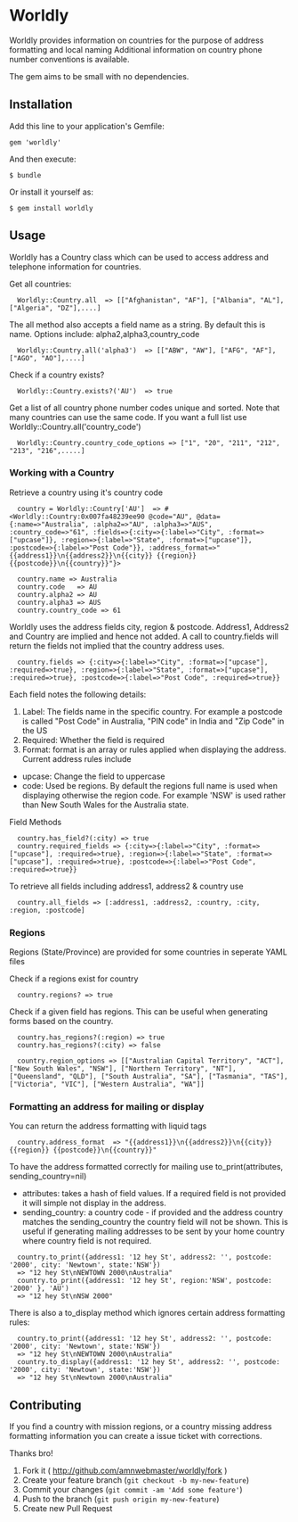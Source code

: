 # Worldly

Worldly provides information on countries for the purpose of address formatting and local naming
Additional information on country phone number conventions is available.

The gem aims to be small with no dependencies.

## Installation

Add this line to your application's Gemfile:

    gem 'worldly'

And then execute:

    $ bundle

Or install it yourself as:

    $ gem install worldly

## Usage

Worldly has a Country class which can be used to access address and telephone information for countries.

Get all countries:
```
  Worldly::Country.all  => [["Afghanistan", "AF"], ["Albania", "AL"], ["Algeria", "DZ"],....]
```
The all method also accepts a field name as a string. By default this is name. Options include: alpha2,alpha3,country_code
```
  Worldly::Country.all('alpha3')  => [["ABW", "AW"], ["AFG", "AF"], ["AGO", "AO"],....]
```
Check if a country exists?
```
  Worldly::Country.exists?('AU')  => true
```
Get a list of all country phone number codes unique and sorted. Note that many countries can use the same code. If you want a full list use Worldly::Country.all('country_code')
```
  Worldly::Country.country_code_options => ["1", "20", "211", "212", "213", "216",.....]
```
### Working with a Country

Retrieve a country using it's country code
```
  country = Worldly::Country['AU']  => #<Worldly::Country:0x007fa48239ee90 @code="AU", @data={:name=>"Australia", :alpha2=>"AU", :alpha3=>"AUS", :country_code=>"61", :fields=>{:city=>{:label=>"City", :format=>["upcase"]}, :region=>{:label=>"State", :format=>["upcase"]}, :postcode=>{:label=>"Post Code"}}, :address_format=>"{{address1}}\n{{address2}}\n{{city}} {{region}} {{postcode}}\n{{country}}"}>
```
```
  country.name => Australia
  country.code   => AU
  country.alpha2 => AU
  country.alpha3 => AUS
  country.country_code => 61
```
Worldly uses the address fields city, region & postcode. Address1, Address2 and Country are implied and hence not added. A call to country.fields will return the fields not implied that the country address uses.
```
  country.fields => {:city=>{:label=>"City", :format=>["upcase"], :required=>true}, :region=>{:label=>"State", :format=>["upcase"], :required=>true}, :postcode=>{:label=>"Post Code", :required=>true}}
```
Each field notes the following details:

1. Label: The fields name in the specific country. For example a postcode is called "Post Code" in Australia, "PIN code" in India and "Zip Code" in the US
2. Required: Whether the field is required
3. Format: format is an array or rules applied when displaying the address. Current address rules include
  * upcase: Change the field to uppercase
  * code: Used be regions. By default the regions full name is used when displaying otherwise the region code. For example 'NSW' is used rather than New South Wales for the Australia state.

Field Methods
```
  country.has_field?(:city) => true
  country.required_fields => {:city=>{:label=>"City", :format=>["upcase"], :required=>true}, :region=>{:label=>"State", :format=>["upcase"], :required=>true}, :postcode=>{:label=>"Post Code", :required=>true}}
```
To retrieve all fields including address1, address2 & country use
```
  country.all_fields => [:address1, :address2, :country, :city, :region, :postcode]
```
### Regions

Regions (State/Province) are provided for some countries in seperate YAML files

Check if a regions exist for country
```
  country.regions? => true
```
Check if a given field has regions. This can be useful when generating forms based on the country.
```
  country.has_regions?(:region) => true
  country.has_regions?(:city) => false
```
```
  country.region_options => [["Australian Capital Territory", "ACT"], ["New South Wales", "NSW"], ["Northern Territory", "NT"], ["Queensland", "QLD"], ["South Australia", "SA"], ["Tasmania", "TAS"], ["Victoria", "VIC"], ["Western Australia", "WA"]]
```

### Formatting an address for mailing or display

You can return the address formatting with liquid tags
```
  country.address_format  => "{{address1}}\n{{address2}}\n{{city}} {{region}} {{postcode}}\n{{country}}"
```

To have the address formatted correctly for mailing use to_print(attributes, sending_country=nil)
* attributes: takes a hash of field values. If a required field is not provided it will simple not display in the address.
* sending_country: a country code - if provided and the address country matches the sending_country the country field will not be shown. This is useful if generating mailing addresses to be sent by your home country where country field is not required.

```
  country.to_print({address1: '12 hey St', address2: '', postcode: '2000', city: 'Newtown', state:'NSW'})
  => "12 hey St\nNEWTOWN 2000\nAustralia"
  country.to_print({address1: '12 hey St', region:'NSW', postcode: '2000' }, 'AU')
  => "12 hey St\nNSW 2000"
```

There is also a to_display method which ignores certain address formatting rules:

```
  country.to_print({address1: '12 hey St', address2: '', postcode: '2000', city: 'Newtown', state:'NSW'})
  => "12 hey St\nNEWTOWN 2000\nAustralia"
  country.to_display({address1: '12 hey St', address2: '', postcode: '2000', city: 'Newtown', state:'NSW'})
  => "12 hey St\nNewtown 2000\nAustralia"
```

## Contributing

If you find a country with mission regions, or a country missing address formatting information you can create a issue ticket with corrections.

Thanks bro!

1. Fork it ( http://github.com/amnwebmaster/worldly/fork )
2. Create your feature branch (`git checkout -b my-new-feature`)
3. Commit your changes (`git commit -am 'Add some feature'`)
4. Push to the branch (`git push origin my-new-feature`)
5. Create new Pull Request
